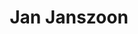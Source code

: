 ---
title: 'Jan Janszoon'
description: 'Stelt Niets voor.'
profession: 'Causa sui'
pseudonym: true
image: 8aecc8f5-dedb-4c06-9e29-11fd0a2e2ac1.jpg
---